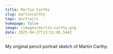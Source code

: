 ```yaml
---
title: Martin Carthy
slug: martincarthy
tags: portraits
homepage: false
image: /images/martin-carthy.png
date: 2025-04-27T13:51:05.544Z
---
```

My original pencil portrait sketch of Martin Carthy.
